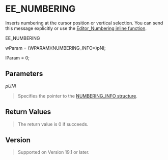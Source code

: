 # EE\_NUMBERING

Inserts numbering at the cursor position or vertical selection. You can send this message explicitly or use the [Editor\_Numbering inline function](../macro/editor_numbering).

EE\_NUMBERING

wParam = (WPARAM)(NUMBERING\_INFO\*)pNI;

lParam = 0;

## Parameters

_pUNI_

> Specifies the pointer to the [NUMBERING\_INFO structure](../structure/numbering_info).

## Return Values

> The return value is 0 if succeeds.

## Version

> Supported on Version 19.1 or later.